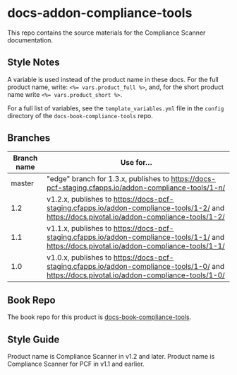 # docs-addon-compliance-tools

This repo contains the source materials for the Compliance Scanner documentation.

## Style Notes

A variable is used instead of the product name in these docs.
For the full product name, write: `<%= vars.product_full %>`,
and, for the short product name write `<%= vars.product_short %>`.

For a full list of variables, see the `template_variables.yml` file in the `config`
directory of the `docs-book-compliance-tools` repo.

## Branches

| Branch name | Use for… |
|-------------| ------|
| master      | "edge" branch for 1.3.x, publishes to https://docs-pcf-staging.cfapps.io/addon-compliance-tools/1-n/
| 1.2 | v1.2.x, publishes to https://docs-pcf-staging.cfapps.io/addon-compliance-tools/1-2/ and https://docs.pivotal.io/addon-compliance-tools/1-2/ |
| 1.1 | v1.1.x, publishes to https://docs-pcf-staging.cfapps.io/addon-compliance-tools/1-1/ and https://docs.pivotal.io/addon-compliance-tools/1-1/ |
| 1.0 | v1.0.x, publishes to https://docs-pcf-staging.cfapps.io/addon-compliance-tools/1-0/ and https://docs.pivotal.io/addon-compliance-tools/1-0/ |            

## Book Repo

The book repo for this product is [docs-book-compliance-tools](https://github.com/pivotal-cf/docs-book-compliance-tools).

## Style Guide

Product name is  Compliance Scanner in v1.2 and later.
Product name is Compliance Scanner for PCF in v1.1 and earlier.
